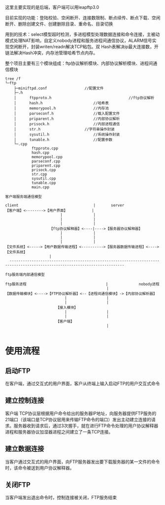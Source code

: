 这里主要实现的是后端，客户端可以用leapftp3.0

目前实现的功能：登陆校验、空闲断开、连接数限制、断点续传、断点下载、空闲断开、删除创建文件、创建删除目录、重命名、目录切换

用到的技术：select模型超时检测，多进程模型处理数据连接和命令连接，主被动模式处理NAT影响，自定义nobody进程和服务进程间通信协议，ALARM信号实现空闲断开，封装writen/readn解决TCP粘包。双 Hash表解决ip最大连接数，开链法解决Hash冲突，内存池管理哈希节点内存。
		
整个项目主要有三个模块组成：ftp协议解析模块、内部协议解析模块、进程间通信模块
```
tree /f
└─ftp
    ├─miniftpd.conf					//配置文件
    ├─.h
    │      ftpproto.h                                   //ftp协议解析
    │      hash.h				        //哈希表
    │      memorypool.h					//内存池
    │	   parseconf.h					//载入配置文件
    │      priparent.h					//内部协议解析
    │      prisock.h					//内部进程通信
    │      str.h					//字符串操作封装
    │      sysutil.h					//系统操作封装
    │      tunable.h					//配置参数
    └─.cpp
            ftpproto.cpp            
            hash.cpp        
            memorypool.cpp            
            parseconf.cpp                 
            priparent.cpp
            prisock.cpp          
            str.cpp
            sysutil.cpp                
            tunable.cpp            
            main.cpp
```
```
客户端服务端通信模型 

client                                  |       server
【客户端】<-------->【用户界面】        	|
                         |              |
                         |              |
                         |              |
                    【ftp协议解释器】<----|---->【服务器协议解释器】
                         |              |
                         |              |
                         |              |
【文件系统】<----->【用户数据传输进程】<---------->【服务器数据传输进程】<---->【文件系统】
					|
  -------------------------------------------------------------------------------------------------------------------------- 
                                        
ftp服务端内部通信模型

ftp服务进程                                    |              nobody进程
                                              |
【数据传输模块】<---->【FTP协议解析器】<--【进程间通信模块】->【内部协议解析器】
                           |                  |    
                           |                  |
                       【接入模块】             
                           |                  |
                           |                  |
                       【客户端】                
                                              |
		
```
# 使用流程 #
## 启动FTP
在客户端，通过交互式的用户界面，客户从终端上输入启动FTP的用户交互式命令

## 建立控制连接 ##
客户端 TCP协议层根据用户命令给出的服务器IP地址，向服务器提供FTP服务的21端口（该端口是TCP协议层用来传输FTP命令的端口）发出主动建立连接的请求。服务器收到请求后，通过3次握手，就在进行FTP命令处理的用户协议解释器进程和服务器协议加湿器进程之间建立了一条TCP连接。

## 建立数据连接 ##
当客户通过交互式的用户界面，向FTP服务器发出要下载服务器的某一文件的命令时，该命令被送到用户协议解释器。

## 关闭FTP ##
当客户端发出退出命令时，控制连接被关闭，FTP服务结束

